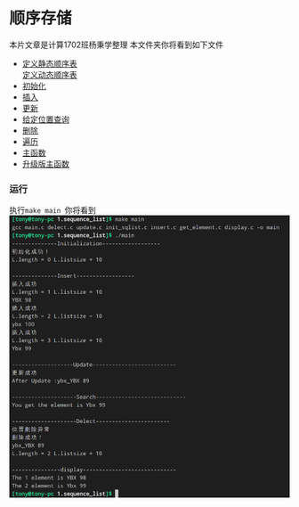 # 顺序存储
本片文章是计算1702班杨秉学整理
本文件夹你将看到如下文件
- [定义静态顺序表](static_sequence.h) <br>[定义动态顺序表](dynamic_sequence.h)
- [初始化](init_sqlist.c)
- [插入](insert.c)
- [更新](update.c)
- [给定位置查询](get_element.c)
- [删除](delect.c)
- [遍历](display.c)
- [主函数](main.c)
- [升级版主函数](main_update.c)

### 运行
执行```make main ```你将看到![make](make.png)
